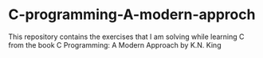 # C-programming-A-modern-approch
This repository contains the exercises that I am solving while learning C from the book C Programming: A Modern Approach by K.N. King
